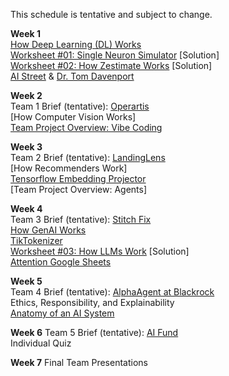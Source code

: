 This schedule is tentative and subject to change.

<b>Week 1</b>  
[How Deep Learning (DL) Works](https://www.dropbox.com/scl/fi/xg6mbc2yt2a18timvdrx4/EHUB-AI-by-Chung-2025-How-AI-Works.pptx?rlkey=m8aou9f741qi4q4b8fu2m0kbg&dl=0)  
[Worksheet #01: Single Neuron Simulator](https://docs.google.com/document/d/1VUxvhrI8i_2mxxIqB9e4Y2RZPk69Id76yiddq302e8U/edit?usp=drive_link) [Solution]  
[Worksheet #02: How Zestimate Works](https://docs.google.com/document/d/1VsJqBAyiVG5nDBkZNhB4CE8wRcbfCE61Xgf00_AC5EQ/edit?usp=drive_link) [Solution]  
[AI Street](https://www.ai-street.co/) & [Dr. Tom Davenport](https://www.linkedin.com/in/davenporttom/)    

<b>Week 2</b>  
Team 1 Brief (tentative): [Operartis](https://www.operartis.com/)  
[How Computer Vision Works]  
[Team Project Overview: Vibe Coding](https://docs.google.com/presentation/d/1Y8hoK1MePy468Yz6gJhMHbs4MJ4RkKKPcSySzhEjdnw/edit?usp=sharing)  

<b>Week 3</b>  
Team 2 Brief (tentative): [LandingLens](https://landing.ai/landinglens)  
[How Recommenders Work]  
[Tensorflow Embedding Projector](https://projector.tensorflow.org/)  
[Team Project Overview: Agents]  

<b>Week 4</b>  
Team 3 Brief (tentative): [Stitch Fix](https://algorithms-tour.stitchfix.com/)  
[How GenAI Works](https://www.dropbox.com/scl/fi/l7cok2snp9s5ukzmy3fmv/EHUB-AI-by-Chung-2025-How-GenAI-Works.pptx?rlkey=mn68ljymfxdxvgoweapou1ojq&dl=0)  
[TikTokenizer](https://tiktokenizer.vercel.app/)  
[Worksheet #03: How LLMs Work](https://docs.google.com/document/d/1nZAcStoLL7KAxbgppmm-m-NumVZNzxjTjKLmvQPU4as/edit?usp=drive_link) [Solution]  
[Attention Google Sheets](https://tinyurl.com/4h5wvucu)  

<b>Week 5</b>  
Team 4 Brief (tentative): [AlphaAgent at Blackrock](https://arxiv.org/pdf/2508.11152)    
Ethics, Responsibility, and Explainability  
[Anatomy of an AI System](https://anatomyof.ai/)  

<b>Week 6</b> 
Team 5 Brief (tentative): [AI Fund](https://aifund.ai/)  
Individual Quiz  

<b>Week 7</b>
Final Team Presentations

